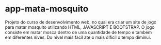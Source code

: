 # app-mata-mosquito
Projeto do curso de desenvolvimento web, no qual era criar um site de jogo para matar mosquito utilizando HTML, JAVASCRIPT E BOOTSTRAP. O jogo consiste em matar mosca dentro de uma quantidade de tempo e também em diferentes nives. Do nivel mais facil ate o mais dificil o tempo diminui. 
